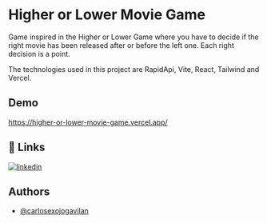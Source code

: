 # Higher or Lower Movie Game

Game inspired in the Higher or Lower Game where you have to decide if the right movie has been released after or before the left one. Each right decision is a point.

The technologies used in this project are RapidApi, Vite, React, Tailwind and Vercel.

## Demo

https://higher-or-lower-movie-game.vercel.app/

## 🔗 Links

[![linkedin](https://img.shields.io/badge/linkedin-0A66C2?style=for-the-badge&logo=linkedin&logoColor=white)](https://www.linkedin.com/in/carlos-exojo-5b2404244/)

## Authors

- [@carlosexojogavilan](https://github.com/carlosexojogavilan)
